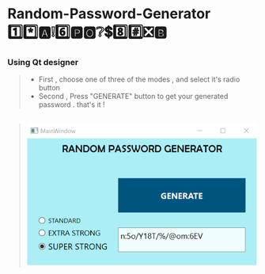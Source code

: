 # Random-Password-Generator 1️⃣*️⃣🅰❕6️⃣🅿🅾❔💲8️⃣#️⃣❎🅱
### Using Qt designer

> + First , choose one of three of the modes , and select it's radio button 
> + Second , Press "GENERATE" button to get your generated password .
> that's it !

> ## ![This is an image](https://github.com/kiana-jahanshid/Random-Password-Generator/blob/main/pass.png)
